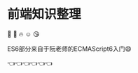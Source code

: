 # 前端知识整理

:tada: :gift_heart: :fire: :relaxed: :kissing_heart:

ES6部分来自于阮老师的ECMAScript6入门:smile:

:point_left::point_left::point_left::point_left::point_left::point_left:
